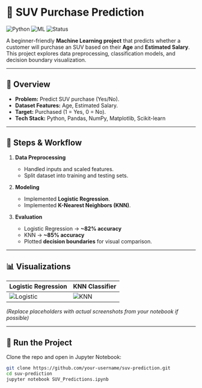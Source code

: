 # 🚙 SUV Purchase Prediction  

![Python](https://img.shields.io/badge/Python-3.8+-blue.svg) 
![ML](https://img.shields.io/badge/Machine%20Learning-Scikit--learn-orange.svg) 
![Status](https://img.shields.io/badge/Status-Completed-brightgreen.svg)  

A beginner-friendly **Machine Learning project** that predicts whether a customer will purchase an SUV based on their **Age** and **Estimated Salary**.  
This project explores data preprocessing, classification models, and decision boundary visualization.  

---

## 📌 Overview
- **Problem:** Predict SUV purchase (Yes/No).  
- **Dataset Features:** Age, Estimated Salary.  
- **Target:** Purchased (1 = Yes, 0 = No).  
- **Tech Stack:** Python, Pandas, NumPy, Matplotlib, Scikit-learn  

---

## 🔎 Steps & Workflow
1. **Data Preprocessing**
   - Handled inputs and scaled features.  
   - Split dataset into training and testing sets.  

2. **Modeling**
   - Implemented **Logistic Regression**.  
   - Implemented **K-Nearest Neighbors (KNN)**.  

3. **Evaluation**
   - Logistic Regression → **~82% accuracy**  
   - KNN → **~85% accuracy**  
   - Plotted **decision boundaries** for visual comparison.  

---

## 📊 Visualizations
| Logistic Regression | KNN Classifier |
|---------------------|----------------|
| ![Logistic](https://via.placeholder.com/300x200?text=Logistic+Regression+Boundary) | ![KNN](https://via.placeholder.com/300x200?text=KNN+Boundary) |

*(Replace placeholders with actual screenshots from your notebook if possible)*  

---

## 🚀 Run the Project
Clone the repo and open in Jupyter Notebook:  
```bash
git clone https://github.com/your-username/suv-prediction.git
cd suv-prediction
jupyter notebook SUV_Predictions.ipynb
